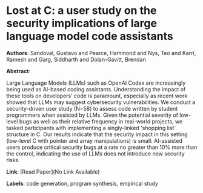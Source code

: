 # Lost at C: a user study on the security implications of large language model code assistants

**Authors**: Sandoval, Gustavo and Pearce, Hammond and Nys, Teo and Karri, Ramesh and Garg, Siddharth and Dolan-Gavitt, Brendan

**Abstract**:

Large Language Models (LLMs) such as OpenAI Codex are increasingly being used as AI-based coding assistants. Understanding the impact of these tools on developers' code is paramount, especially as recent work showed that LLMs may suggest cybersecurity vulnerabilities. We conduct a security-driven user study (N=58) to assess code written by student programmers when assisted by LLMs. Given the potential severity of low-level bugs as well as their relative frequency in real-world projects, we tasked participants with implementing a singly-linked 'shopping list' structure in C. Our results indicate that the security impact in this setting (low-level C with pointer and array manipulations) is small: AI-assisted users produce critical security bugs at a rate no greater than 10\% more than the control, indicating the use of LLMs does not introduce new security risks.

**Link**: [Read Paper](No Link Available)

**Labels**: code generation, program synthesis, empirical study
